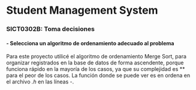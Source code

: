 # Student Management System

### SICT0302B: Toma decisiones

#### - Selecciona un algoritmo de ordenamiento adecuado al problema

Para este proyecto utilicé el algoritmo de ordenamiento Merge Sort, para organizar  registrados en la base de datos de forma ascendente, porque funciona rápido en la mayoría de los casos, ya que su complejidad es ** para el peor de los casos. La función donde se puede ver es en ordena en el archivo *.h* en las líneas -.

